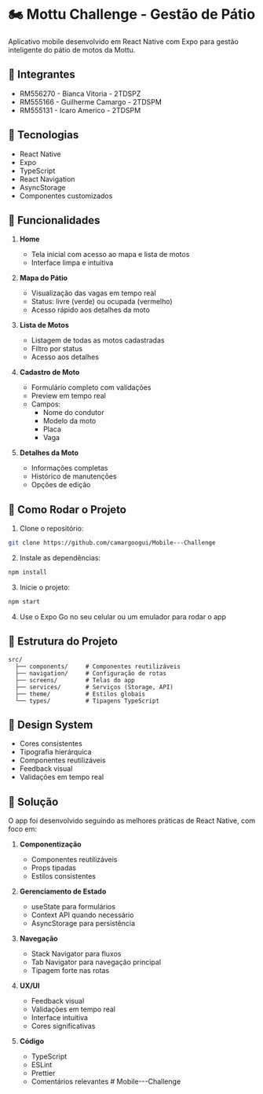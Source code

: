 # 🏍 Mottu Challenge - Gestão de Pátio

Aplicativo mobile desenvolvido em React Native com Expo para gestão inteligente do pátio de motos da Mottu.

## 👥 Integrantes

- RM556270 - Bianca Vitoria - 2TDSPZ
- RM555166 - Guilherme Camargo - 2TDSPM
- RM555131 - Icaro Americo - 2TDSPM

## 🚀 Tecnologias

- React Native
- Expo
- TypeScript
- React Navigation
- AsyncStorage
- Componentes customizados

## 📱 Funcionalidades

1. **Home**
   - Tela inicial com acesso ao mapa e lista de motos
   - Interface limpa e intuitiva

2. **Mapa do Pátio**
   - Visualização das vagas em tempo real
   - Status: livre (verde) ou ocupada (vermelho)
   - Acesso rápido aos detalhes da moto

3. **Lista de Motos**
   - Listagem de todas as motos cadastradas
   - Filtro por status
   - Acesso aos detalhes

4. **Cadastro de Moto**
   - Formulário completo com validações
   - Preview em tempo real
   - Campos:
     - Nome do condutor
     - Modelo da moto
     - Placa
     - Vaga

5. **Detalhes da Moto**
   - Informações completas
   - Histórico de manutenções
   - Opções de edição

## 🔧 Como Rodar o Projeto

1. Clone o repositório:
```bash
git clone https://github.com/camargoogui/Mobile---Challenge
```

2. Instale as dependências:
```bash
npm install
```

3. Inicie o projeto:
```bash
npm start
```

4. Use o Expo Go no seu celular ou um emulador para rodar o app

## 📁 Estrutura do Projeto

```
src/
  ├── components/     # Componentes reutilizáveis
  ├── navigation/     # Configuração de rotas
  ├── screens/        # Telas do app
  ├── services/       # Serviços (Storage, API)
  ├── theme/          # Estilos globais
  └── types/          # Tipagens TypeScript
```

## 🎨 Design System

- Cores consistentes
- Tipografia hierárquica
- Componentes reutilizáveis
- Feedback visual
- Validações em tempo real

## 📝 Solução

O app foi desenvolvido seguindo as melhores práticas de React Native, com foco em:

1. **Componentização**
   - Componentes reutilizáveis
   - Props tipadas
   - Estilos consistentes

2. **Gerenciamento de Estado**
   - useState para formulários
   - Context API quando necessário
   - AsyncStorage para persistência

3. **Navegação**
   - Stack Navigator para fluxos
   - Tab Navigator para navegação principal
   - Tipagem forte nas rotas

4. **UX/UI**
   - Feedback visual
   - Validações em tempo real
   - Interface intuitiva
   - Cores significativas

5. **Código**
   - TypeScript
   - ESLint
   - Prettier
   - Comentários relevantes # Mobile---Challenge
